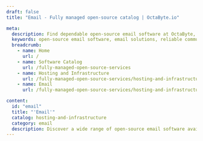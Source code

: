 ```yaml
---
draft: false
title: "Email - Fully managed open-source catalog | OctaByte.io"

meta:
  description: Find dependable open-source email software at OctaByte, where we handle installation, updates, backups, and support for seamless communication.
  keywords: open-source email software, email solutions, reliable communication, email management, business email software, personal email software, OctaByte, email setup, email maintenance, email support, email backups, secure email system, hassle-free email solutions
  breadcrumb:
    - name: Home
      url: /
    - name: Software Catalog
      url: /fully-managed-open-source-services
    - name: Hosting and Infrastructure
      url: /fully-managed-open-source-services/hosting-and-infrastructure
    - name: Email
      url: /fully-managed-open-source-services/hosting-and-infrastructure/email

content:
  id: "email"
  title: "'Email'"
  catalog: hosting-and-infrastructure
  category: email
  description: Discover a wide range of open-source email software available on OctaByte, designed to meet the communication needs of businesses and individuals. Our platform takes care of the entire setup process, including installation, backups, updates, support, and maintenance, ensuring you have a smooth, secure, and efficient email system. Whether you're looking for an enterprise-grade solution or a personal email management tool, OctaByte provides hassle-free management and reliable performance, allowing you to focus on your core tasks without worrying about the technical complexities of email infrastructure.
---
```

